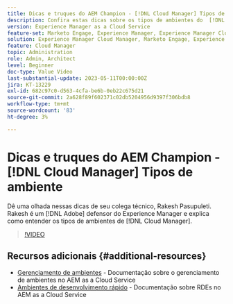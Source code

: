 ```yaml
---
title: Dicas e truques do AEM Champion - [!DNL Cloud Manager] Tipos de ambiente
description: Confira estas dicas sobre os tipos de ambientes do  [!DNL Cloud Manager] com o especialista e defensor do AEM, Rakesh Pasupuleti.
version: Experience Manager as a Cloud Service
feature-set: Marketo Engage, Experience Manager, Experience Manager Cloud Manager
solution: Experience Manager Cloud Manager, Marketo Engage, Experience Manager Cloud Manager
feature: Cloud Manager
topic: Administration
role: Admin, Architect
level: Beginner
doc-type: Value Video
last-substantial-update: 2023-05-11T00:00:00Z
jira: KT-13229
exl-id: 682c97c0-d563-4cfa-be6b-0eb22c675d21
source-git-commit: 2a628f89f602371c02db5204956d9397f306bdb8
workflow-type: tm+mt
source-wordcount: '83'
ht-degree: 3%

---
```


# Dicas e truques do AEM Champion - [!DNL Cloud Manager] Tipos de ambiente

Dê uma olhada nessas dicas de seu colega técnico, Rakesh Pasupuleti. Rakesh é um [!DNL Adobe] defensor do Experience Manager e explica como entender os tipos de ambientes de [!DNL Cloud Manager].

>[!VIDEO](https://video.tv.adobe.com/v/3419297?quality=12&learn=on)

## Recursos adicionais {#additional-resources}

* [Gerenciamento de ambientes](https://experienceleague.adobe.com/docs/experience-manager-cloud-service/content/implementing/using-cloud-manager/manage-environments.html?lang=pt-BR) - Documentação sobre o gerenciamento de ambientes no AEM as a Cloud Service
* [Ambientes de desenvolvimento rápido](https://experienceleague.adobe.com/docs/experience-manager-cloud-service/content/implementing/developing/rapid-development-environments.html?lang=pt-BR) - Documentação sobre RDEs no AEM as a Cloud Service
